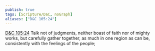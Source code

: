 ```yaml
---
publish: true
tags: [Scripture/DaC, noGraph]
aliases: ["D&C 105:24"]
---
```

[D&C 105:24](https://churchofjesuschrist.org/study/scriptures/dc-testament/dc/105?lang=eng&id=p24#p24) Talk not of judgments, neither boast of faith nor of mighty works, but carefully gather together, as much in one region as can be, consistently with the feelings of the people;
